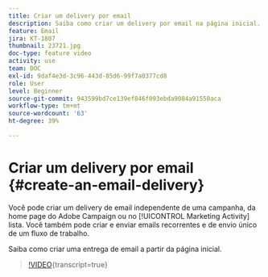 ```yaml
---
title: Criar um delivery por email
description: Saiba como criar um delivery por email na página inicial.
feature: Email
jira: KT-1807
thumbnail: 23721.jpg
doc-type: feature video
activity: use
team: DOC
exl-id: 9daf4e3d-3c96-443d-85d6-99f7a0377cd8
role: User
level: Beginner
source-git-commit: 943599bd7ce139ef846f093ebda9084a91550aca
workflow-type: tm+mt
source-wordcount: '63'
ht-degree: 39%

---
```


# Criar um delivery por email {#create-an-email-delivery}

Você pode criar um delivery de email independente de uma campanha, da home page do Adobe Campaign ou no [!UICONTROL Marketing Activity] lista. Você também pode criar e enviar emails recorrentes e de envio único de um fluxo de trabalho.

Saiba como criar uma entrega de email a partir da página inicial.

>[!VIDEO](https://video.tv.adobe.com/v/23721?learn=on){transcript=true}

